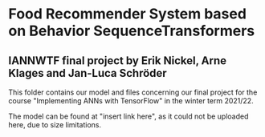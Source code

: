 # Food Recommender System based on Behavior SequenceTransformers

## IANNWTF final project by Erik Nickel, Arne Klages and Jan-Luca Schröder

This folder contains our model and files concerning our final project for the course "Implementing ANNs with TensorFlow" in the winter term 2021/22.

The model can be found at "insert link here", as it could not be uploaded here, due to size limitations.
